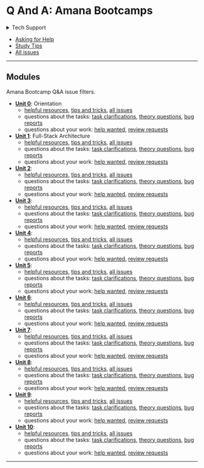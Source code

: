 <!-- BEGIN TOP -->

# Q And A: Amana Bootcamps

<details>
<summary>Tech Support</summary>
<a href="https://rubberduckdebugging.com/" target="_blank"><img alt="Rubber Ducky" src="./assets/rubber-ducky.png"/></a>

</details>

- [Asking for Help](./guides/asking-for-help.md)
- [Study Tips](./guides/study-tips)
- [All issues](https://github.com/colevandersWands/q-and-a/issues)

---

<!-- END TOP -->

<!-- BEGIN MODULES -->

## Modules

Amana Bootcamp Q&A issue filters.

- **[Unit 0](https://www.notion.so/karimaventures/Pre-Work-Assignment-258afe0c42868109ba71da3657baf193?v=258afe0c42868115a4ca000c98197823&p=258afe0c42868109ba71da3657baf193&pm=s)**:
  Orientation
  - [helpful resources](https://github.com/colevandersWands/q-and-a/issues/?q=milestone%3A"Unit%200"+label%3Aresource),
    [tips and tricks](https://github.com/colevandersWands/q-and-a/issues/?q=milestone%3A"Unit%200"+label%3Atips),
    [all issues](https://github.com/colevandersWands/q-and-a/milestone/1)
  - questions about the tasks:
    [task clarifications](https://github.com/colevandersWands/q-and-a/issues/?q=milestone%3A"Unit%200"+label%3Aclarification),
    [theory questions](https://github.com/colevandersWands/q-and-a/issues/?q=milestone%3A"Unit%200"+label%3Atheory),
    [bug reports](https://github.com/colevandersWands/q-and-a/issues/?q=milestone%3A"Unit%200"+label%3Abug)
  - questions about your work:
    [help wanted](https://github.com/colevandersWands/q-and-a/issues/?q=milestone%3A"Unit%200"+label%3Ahelp%20wanted),
    [review requests](https://github.com/colevandersWands/q-and-a/issues/?q=milestone%3A"Unit%200"+label%3Areview)
- **[Unit 1](https://www.notion.so/karimaventures/Unit-01-Homework-Assignment-25fafe0c428680d983d6fa90707fae51?v=258afe0c42868115a4ca000c98197823&p=25fafe0c428680d983d6fa90707fae51&pm=s)**:
  Full-Stack Architecture
  - [helpful resources](https://github.com/colevandersWands/q-and-a/issues/?q=milestone%3A"Unit%201"+label%3Aresource),
    [tips and tricks](https://github.com/colevandersWands/q-and-a/issues/?q=milestone%3A"Unit%201"+label%3Atips),
    [all issues](https://github.com/colevandersWands/q-and-a/milestone/2)
  - questions about the tasks:
    [task clarifications](https://github.com/colevandersWands/q-and-a/issues/?q=milestone%3A"Unit%201"+label%3Aclarification),
    [theory questions](https://github.com/colevandersWands/q-and-a/issues/?q=milestone%3A"Unit%201"+label%3Atheory),
    [bug reports](https://github.com/colevandersWands/q-and-a/issues/?q=milestone%3A"Unit%201"+label%3Abug)
  - questions about your work:
    [help wanted](https://github.com/colevandersWands/q-and-a/issues/?q=milestone%3A"Unit%201"+label%3Ahelp%20wanted),
    [review requests](https://github.com/colevandersWands/q-and-a/issues/?q=milestone%3A"Unit%201"+label%3Areview)
- **[Unit 2](null)**:
  - [helpful resources](https://github.com/colevandersWands/q-and-a/issues/?q=milestone%3A"Unit%202"+label%3Aresource),
    [tips and tricks](https://github.com/colevandersWands/q-and-a/issues/?q=milestone%3A"Unit%202"+label%3Atips),
    [all issues](https://github.com/colevandersWands/q-and-a/milestone/3)
  - questions about the tasks:
    [task clarifications](https://github.com/colevandersWands/q-and-a/issues/?q=milestone%3A"Unit%202"+label%3Aclarification),
    [theory questions](https://github.com/colevandersWands/q-and-a/issues/?q=milestone%3A"Unit%202"+label%3Atheory),
    [bug reports](https://github.com/colevandersWands/q-and-a/issues/?q=milestone%3A"Unit%202"+label%3Abug)
  - questions about your work:
    [help wanted](https://github.com/colevandersWands/q-and-a/issues/?q=milestone%3A"Unit%202"+label%3Ahelp%20wanted),
    [review requests](https://github.com/colevandersWands/q-and-a/issues/?q=milestone%3A"Unit%202"+label%3Areview)
- **[Unit 3](null)**:
  - [helpful resources](https://github.com/colevandersWands/q-and-a/issues/?q=milestone%3A"Unit%203"+label%3Aresource),
    [tips and tricks](https://github.com/colevandersWands/q-and-a/issues/?q=milestone%3A"Unit%203"+label%3Atips),
    [all issues](https://github.com/colevandersWands/q-and-a/milestone/4)
  - questions about the tasks:
    [task clarifications](https://github.com/colevandersWands/q-and-a/issues/?q=milestone%3A"Unit%203"+label%3Aclarification),
    [theory questions](https://github.com/colevandersWands/q-and-a/issues/?q=milestone%3A"Unit%203"+label%3Atheory),
    [bug reports](https://github.com/colevandersWands/q-and-a/issues/?q=milestone%3A"Unit%203"+label%3Abug)
  - questions about your work:
    [help wanted](https://github.com/colevandersWands/q-and-a/issues/?q=milestone%3A"Unit%203"+label%3Ahelp%20wanted),
    [review requests](https://github.com/colevandersWands/q-and-a/issues/?q=milestone%3A"Unit%203"+label%3Areview)
- **[Unit 4](null)**:
  - [helpful resources](https://github.com/colevandersWands/q-and-a/issues/?q=milestone%3A"Unit%204"+label%3Aresource),
    [tips and tricks](https://github.com/colevandersWands/q-and-a/issues/?q=milestone%3A"Unit%204"+label%3Atips),
    [all issues](https://github.com/colevandersWands/q-and-a/milestone/5)
  - questions about the tasks:
    [task clarifications](https://github.com/colevandersWands/q-and-a/issues/?q=milestone%3A"Unit%204"+label%3Aclarification),
    [theory questions](https://github.com/colevandersWands/q-and-a/issues/?q=milestone%3A"Unit%204"+label%3Atheory),
    [bug reports](https://github.com/colevandersWands/q-and-a/issues/?q=milestone%3A"Unit%204"+label%3Abug)
  - questions about your work:
    [help wanted](https://github.com/colevandersWands/q-and-a/issues/?q=milestone%3A"Unit%204"+label%3Ahelp%20wanted),
    [review requests](https://github.com/colevandersWands/q-and-a/issues/?q=milestone%3A"Unit%204"+label%3Areview)
- **[Unit 5](null)**:
  - [helpful resources](https://github.com/colevandersWands/q-and-a/issues/?q=milestone%3A"Unit%205"+label%3Aresource),
    [tips and tricks](https://github.com/colevandersWands/q-and-a/issues/?q=milestone%3A"Unit%205"+label%3Atips),
    [all issues](https://github.com/colevandersWands/q-and-a/milestone/6)
  - questions about the tasks:
    [task clarifications](https://github.com/colevandersWands/q-and-a/issues/?q=milestone%3A"Unit%205"+label%3Aclarification),
    [theory questions](https://github.com/colevandersWands/q-and-a/issues/?q=milestone%3A"Unit%205"+label%3Atheory),
    [bug reports](https://github.com/colevandersWands/q-and-a/issues/?q=milestone%3A"Unit%205"+label%3Abug)
  - questions about your work:
    [help wanted](https://github.com/colevandersWands/q-and-a/issues/?q=milestone%3A"Unit%205"+label%3Ahelp%20wanted),
    [review requests](https://github.com/colevandersWands/q-and-a/issues/?q=milestone%3A"Unit%205"+label%3Areview)
- **[Unit 6](null)**:
  - [helpful resources](https://github.com/colevandersWands/q-and-a/issues/?q=milestone%3A"Unit%206"+label%3Aresource),
    [tips and tricks](https://github.com/colevandersWands/q-and-a/issues/?q=milestone%3A"Unit%206"+label%3Atips),
    [all issues](https://github.com/colevandersWands/q-and-a/milestone/7)
  - questions about the tasks:
    [task clarifications](https://github.com/colevandersWands/q-and-a/issues/?q=milestone%3A"Unit%206"+label%3Aclarification),
    [theory questions](https://github.com/colevandersWands/q-and-a/issues/?q=milestone%3A"Unit%206"+label%3Atheory),
    [bug reports](https://github.com/colevandersWands/q-and-a/issues/?q=milestone%3A"Unit%206"+label%3Abug)
  - questions about your work:
    [help wanted](https://github.com/colevandersWands/q-and-a/issues/?q=milestone%3A"Unit%206"+label%3Ahelp%20wanted),
    [review requests](https://github.com/colevandersWands/q-and-a/issues/?q=milestone%3A"Unit%206"+label%3Areview)
- **[Unit 7](null)**:
  - [helpful resources](https://github.com/colevandersWands/q-and-a/issues/?q=milestone%3A"Unit%207"+label%3Aresource),
    [tips and tricks](https://github.com/colevandersWands/q-and-a/issues/?q=milestone%3A"Unit%207"+label%3Atips),
    [all issues](https://github.com/colevandersWands/q-and-a/milestone/8)
  - questions about the tasks:
    [task clarifications](https://github.com/colevandersWands/q-and-a/issues/?q=milestone%3A"Unit%207"+label%3Aclarification),
    [theory questions](https://github.com/colevandersWands/q-and-a/issues/?q=milestone%3A"Unit%207"+label%3Atheory),
    [bug reports](https://github.com/colevandersWands/q-and-a/issues/?q=milestone%3A"Unit%207"+label%3Abug)
  - questions about your work:
    [help wanted](https://github.com/colevandersWands/q-and-a/issues/?q=milestone%3A"Unit%207"+label%3Ahelp%20wanted),
    [review requests](https://github.com/colevandersWands/q-and-a/issues/?q=milestone%3A"Unit%207"+label%3Areview)
- **[Unit 8](null)**:
  - [helpful resources](https://github.com/colevandersWands/q-and-a/issues/?q=milestone%3A"Unit%208"+label%3Aresource),
    [tips and tricks](https://github.com/colevandersWands/q-and-a/issues/?q=milestone%3A"Unit%208"+label%3Atips),
    [all issues](https://github.com/colevandersWands/q-and-a/milestone/9)
  - questions about the tasks:
    [task clarifications](https://github.com/colevandersWands/q-and-a/issues/?q=milestone%3A"Unit%208"+label%3Aclarification),
    [theory questions](https://github.com/colevandersWands/q-and-a/issues/?q=milestone%3A"Unit%208"+label%3Atheory),
    [bug reports](https://github.com/colevandersWands/q-and-a/issues/?q=milestone%3A"Unit%208"+label%3Abug)
  - questions about your work:
    [help wanted](https://github.com/colevandersWands/q-and-a/issues/?q=milestone%3A"Unit%208"+label%3Ahelp%20wanted),
    [review requests](https://github.com/colevandersWands/q-and-a/issues/?q=milestone%3A"Unit%208"+label%3Areview)
- **[Unit 9](null)**:
  - [helpful resources](https://github.com/colevandersWands/q-and-a/issues/?q=milestone%3A"Unit%209"+label%3Aresource),
    [tips and tricks](https://github.com/colevandersWands/q-and-a/issues/?q=milestone%3A"Unit%209"+label%3Atips),
    [all issues](https://github.com/colevandersWands/q-and-a/milestone/10)
  - questions about the tasks:
    [task clarifications](https://github.com/colevandersWands/q-and-a/issues/?q=milestone%3A"Unit%209"+label%3Aclarification),
    [theory questions](https://github.com/colevandersWands/q-and-a/issues/?q=milestone%3A"Unit%209"+label%3Atheory),
    [bug reports](https://github.com/colevandersWands/q-and-a/issues/?q=milestone%3A"Unit%209"+label%3Abug)
  - questions about your work:
    [help wanted](https://github.com/colevandersWands/q-and-a/issues/?q=milestone%3A"Unit%209"+label%3Ahelp%20wanted),
    [review requests](https://github.com/colevandersWands/q-and-a/issues/?q=milestone%3A"Unit%209"+label%3Areview)
- **[Unit 10](null)**:
  - [helpful resources](https://github.com/colevandersWands/q-and-a/issues/?q=milestone%3A"Unit%2010"+label%3Aresource),
    [tips and tricks](https://github.com/colevandersWands/q-and-a/issues/?q=milestone%3A"Unit%2010"+label%3Atips),
    [all issues](https://github.com/colevandersWands/q-and-a/milestone/11)
  - questions about the tasks:
    [task clarifications](https://github.com/colevandersWands/q-and-a/issues/?q=milestone%3A"Unit%2010"+label%3Aclarification),
    [theory questions](https://github.com/colevandersWands/q-and-a/issues/?q=milestone%3A"Unit%2010"+label%3Atheory),
    [bug reports](https://github.com/colevandersWands/q-and-a/issues/?q=milestone%3A"Unit%2010"+label%3Abug)
  - questions about your work:
    [help wanted](https://github.com/colevandersWands/q-and-a/issues/?q=milestone%3A"Unit%2010"+label%3Ahelp%20wanted),
    [review requests](https://github.com/colevandersWands/q-and-a/issues/?q=milestone%3A"Unit%2010"+label%3Areview)

---

<!-- END MODULES -->
